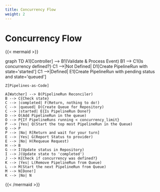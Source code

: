 ```yaml
---
title: Concurrency Flow
weight: 2
---
```

# Concurrency Flow

{{< mermaid >}}

graph TD
    A1[Controller] --> B1(Validate & Process Event)
    B1 --> C1{Is concurrency defined?}
    C1 -->|Not Defined| D1[Create PipelineRun with state='started']
    C1 -->|Defined| E1[Create PipelineRun with pending status and state='queued']

    Z[Pipelines-as-Code]

    A[Watcher] --> B(PipelineRun Reconciler)
    B --> C{Check state}
    C --> |completed| F(Return, nothing to do!)
    C --> |queued| D(Create Queue for Repository)
    C --> |started| E{Is PipelineRun Done?}
    D --> O(Add PipelineRun in the queue)
    O --> P{If PipelineRuns running < concurrency_limit}
    P --> |Yes| Q(Start the top most PipelineRun in the Queue)
    Q --> P
    P --> |No| R[Return and wait for your turn]
    E --> |Yes| G(Report Status to provider)
    E --> |No| H(Requeue Request)
    H --> B
    G --> I(Update status in Repository)
    I --> J(Update state to 'completed')
    J --> K{Check if concurrency was defined?}
    K --> |Yes| L(Remove PipelineRun from Queue)
    L --> M(Start the next PipelineRun from Queue)
    M --> N[Done!]
    K --> |No| N

{{< /mermaid >}}
